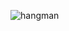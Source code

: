 ![hangman](https://drive.google.com/file/d/18ZdrpSvMpchq3fvf1YpDP7aoLva6tT-u/view? "hangmangame intro")
